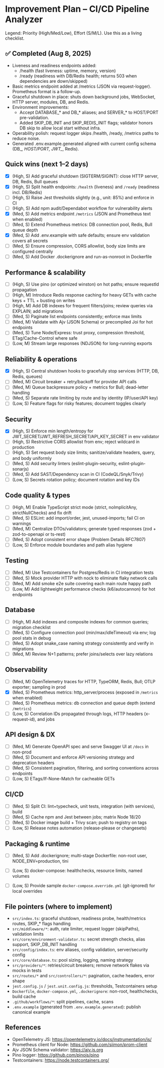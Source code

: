 # Improvement Plan – CI/CD Pipeline Analyzer

Legend: Priority (High/Med/Low), Effort (S/M/L). Use this as a living checklist.

## ✅ Completed (Aug 8, 2025)

- Liveness and readiness endpoints added:
	- /health (fast liveness: uptime, memory, version)
	- /ready (readiness with DB/Redis health; returns 503 when dependencies are down/skipped)
- Basic metrics endpoint added at /metrics (JSON via request-logger). Prometheus format is a follow-up.
- Graceful shutdown in place: shuts down background jobs, WebSocket, HTTP server, modules, DB, and Redis.
- Environment improvements:
	- Accept DATABASE_* and DB_* aliases; and SERVER_* to HOST/PORT pre-validation.
	- Added SKIP_DB_INIT and SKIP_REDIS_INIT flags; validator honors DB skip to allow local start without infra.
- Operability polish: request logger skips /health, /ready, /metrics paths to reduce noise.
- Generated .env.example.generated aligned with current config schema (DB_*, HOST/PORT, JWT_*, Redis).

## Quick wins (next 1–2 days)

- [x] (High, S) Add graceful shutdown (SIGTERM/SIGINT): close HTTP server, DB, Redis, Bull queues
- [x] (High, S) Split health endpoints: `/health` (liveness) and `/ready` (readiness incl. DB/Redis)
- [ ] (High, S) Raise Jest thresholds slightly (e.g., unit: 85%) and enforce in CI
- [ ] (High, S) Add npm audit/Dependabot workflow for vulnerability alerts
- [x] (Med, S) Add metrics endpoint `/metrics` (JSON and Prometheus text when enabled)
- [ ] (Med, S) Extend Prometheus metrics: DB connection pool, Redis, Bull queue depth
- [x] (Med, S) Add .env.example with safe defaults; ensure env validation covers all secrets
- [ ] (Med, S) Ensure compression, CORS allowlist, body size limits are configured centrally
- [ ] (Med, S) Add Docker .dockerignore and run-as-nonroot in Dockerfile

## Performance & scalability

- [ ] (High, S) Use pino (or optimized winston) on hot paths; ensure requestId propagation
- [ ] (High, M) Introduce Redis response caching for heavy GETs with cache keys + TTL + busting on writes
- [ ] (High, M) Add DB indexes for frequent filters/joins; review queries via EXPLAIN; add migrations
- [ ] (Med, S) Paginate list endpoints consistently; enforce max limits
- [ ] (Med, M) Validate with Ajv (JSON Schema) or precompiled Joi for hot endpoints
- [ ] (Med, S) Tune Node/Express: trust proxy, compression threshold, ETag/Cache-Control where safe
- [ ] (Low, M) Stream large responses (NDJSON) for long-running exports

## Reliability & operations

- [x] (High, S) Central shutdown hooks to gracefully stop services (HTTP, DB, Redis, queues)
- [ ] (Med, M) Circuit breaker + retry/backoff for provider API calls
- [ ] (Med, M) Queue backpressure policy + metrics for Bull; dead-letter handling
- [ ] (Med, S) Separate rate limiting by route and by identity (IP/user/API key)
- [ ] (Low, S) Feature flags for risky features; document toggles clearly

## Security

- [x] (High, S) Enforce min length/entropy for JWT_SECRET/JWT_REFRESH_SECRET/API_KEY_SECRET in env validator
- [ ] (High, S) Restrictive CORS allowlist from env; reject wildcard in production
- [ ] (High, S) Set request body size limits; sanitize/validate headers, query, and body uniformly
- [ ] (Med, S) Add security linters (eslint-plugin-security, eslint-plugin-sonarjs)
- [ ] (Med, S) Add SAST/Dependency scan in CI (CodeQL/Snyk/Trivy)
- [ ] (Low, S) Secrets rotation policy; document rotation and key IDs

## Code quality & types

- [ ] (High, M) Enable TypeScript strict mode (strict, noImplicitAny, strictNullChecks) and fix drift
- [ ] (Med, S) ESLint: add import/order, jest, unused-imports; fail CI on warnings
- [ ] (Med, M) Centralize DTOs/validators; generate typed responses (zod + zod-to-openapi or ts-rest)
- [ ] (Med, S) Adopt consistent error shape (Problem Details RFC7807)
- [ ] (Low, S) Enforce module boundaries and path alias hygiene

## Testing

- [ ] (Med, M) Use Testcontainers for Postgres/Redis in CI integration tests
- [ ] (Med, S) Mock provider HTTP with nock to eliminate flaky network calls
- [ ] (Med, M) Add smoke e2e suite covering each main route happy path
- [ ] (Low, M) Add lightweight performance checks (k6/autocannon) for hot endpoints

## Database

- [ ] (High, M) Add indexes and composite indexes for common queries; migration checklist
- [ ] (Med, S) Configure connection pool (min/max/idleTimeout) via env; log pool stats in debug
- [ ] (Med, S) Adopt snake_case naming strategy consistently and verify in migrations
- [ ] (Med, M) Review N+1 patterns; prefer joins/selects over lazy relations

## Observability

- [ ] (Med, M) OpenTelemetry traces for HTTP, TypeORM, Redis, Bull; OTLP exporter; sampling in prod
- [x] (Med, S) Prometheus metrics: http_server/process (exposed in `/metrics` when enabled)
- [ ] (Med, S) Prometheus metrics: db connection and queue depth (extend `/metrics`)
- [ ] (Low, S) Correlation IDs propagated through logs, HTTP headers (x-request-id), and jobs

## API design & DX

- [ ] (Med, M) Generate OpenAPI spec and serve Swagger UI at `/docs` in non-prod
- [ ] (Med, S) Document and enforce API versioning strategy and deprecation headers
- [ ] (Med, S) Consistent pagination, filtering, and sorting conventions across endpoints
- [ ] (Low, S) ETags/If-None-Match for cacheable GETs

## CI/CD

- [ ] (Med, S) Split CI: lint+typecheck, unit tests, integration (with services), build
- [ ] (Med, S) Cache npm and Jest between jobs; matrix Node 18/20
- [ ] (Med, S) Docker image build + Trivy scan; push to registry on tags
- [ ] (Low, S) Release notes automation (release-please or changesets)

## Packaging & runtime

- [ ] (Med, S) Add .dockerignore; multi-stage Dockerfile: non-root user, NODE_ENV=production, tini
- [ ] (Low, S) docker-compose: healthchecks, resource limits, named volumes
- [ ] (Low, S) Provide sample `docker-compose.override.yml` (git-ignored) for local overrides


## File pointers (where to implement)

- `src/index.ts`: graceful shutdown, readiness probe, health/metrics routes, SKIP_* flags handling
- `src/middleware/*`: auth, rate limiter, request logger (skipPaths), validation limits
- `src/core/environment-validator.ts`: secret strength checks, alias support, SKIP_DB_INIT handling
- `src/config/index.ts`: env aliases, config validation, server/security config
- `src/core/database.ts`: pool sizing, logging, naming strategy
- `src/providers/*`: retries/circuit breakers; remove network flakes via mocks in tests
- `src/routes/*` and `src/controllers/*`: pagination, cache headers, error shape
- `jest.config.js` / `jest.unit.config.js`: thresholds, Testcontainers setup
- `Dockerfile`, `docker-compose.yml`, `.dockerignore`: non-root, healthchecks, build cache
- `.github/workflows/*`: split pipelines, cache, scans
- `.env.example` (generated from `.env.example.generated`): publish canonical example

## References

- OpenTelemetry JS: <https://opentelemetry.io/docs/instrumentation/js/>
- Prometheus client for Node: <https://github.com/siimon/prom-client>
- Ajv JSON Schema validator: <https://ajv.js.org>
- Pino logger: <https://github.com/pinojs/pino>
- Testcontainers: <https://node.testcontainers.org/>
